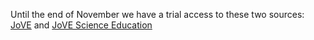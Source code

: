 
Until the end of November we have a trial access to these two sources:
[JoVE](https://pez.cuni.cz/prehled/zdroj.php?lang=en&&id=852) and [JoVE Science
Education](https://pez.cuni.cz/prehled/zdroj.php?lang=en&&id=786)
